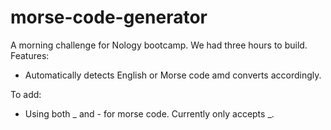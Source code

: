 # morse-code-generator

A morning challenge for Nology bootcamp. We had three hours to build. 
Features:
- Automatically detects English or Morse code amd converts accordingly.

To add:

- Using both _ and - for morse code. Currently only accepts _.

